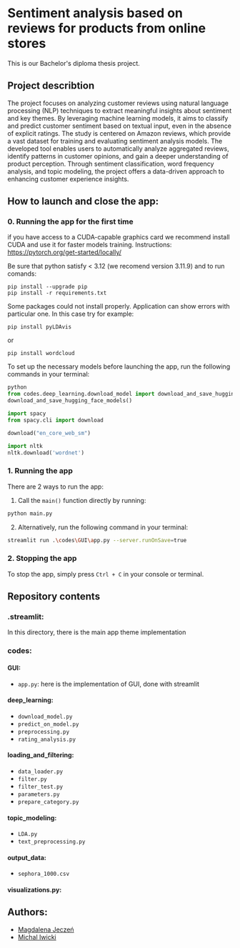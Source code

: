 # Sentiment analysis based on reviews for products from online stores

This is our Bachelor's diploma thesis project.

## Project describtion

The project focuses on analyzing customer reviews using natural language processing (NLP) techniques to extract meaningful insights about sentiment and key themes. By leveraging machine learning models, it aims to classify and predict customer sentiment based on textual input, even in the absence of explicit ratings. The study is centered on Amazon reviews, which provide a vast dataset for training and evaluating sentiment analysis models. The developed tool enables users to automatically analyze aggregated reviews, identify patterns in customer opinions, and gain a deeper understanding of product perception. Through sentiment classification, word frequency analysis, and topic modeling, the project offers a data-driven approach to enhancing customer experience insights.

## How to launch and close the app:
### 0. Running the app for the first time 
if you have access to a CUDA-capable graphics card we recommend install CUDA and use it for faster models training. Instructions:
https://pytorch.org/get-started/locally/

Be sure that python satisfy < 3.12 (we recomend version 3.11.9) and to run comands:
```
pip install --upgrade pip
pip install -r requirements.txt
```
Some packages could not install properly. Application can show errors with particular one. In this case try for example:
```
pip install pyLDAvis
```
or
```
pip install wordcloud
```

To set up the necessary models before launching the app, run the following commands in your terminal:

```python
python
from codes.deep_learning.download_model import download_and_save_hugging_face_models
download_and_save_hugging_face_models()

import spacy
from spacy.cli import download

download("en_core_web_sm")

import nltk
nltk.download('wordnet')
```
### 1. Running the app
There are 2 ways to run the app:

1. Call the `main()` function directly by running:
```bash
python main.py
```

2. Alternatively, run the following command in your terminal:
```bash
streamlit run .\codes\GUI\app.py --server.runOnSave=true
```

### 2. Stopping the app
To stop the app, simply press `Ctrl + C` in your console or terminal.

## Repository contents
### .streamlit:

In this directory, there is the main app theme implementation

### codes:
#### GUI:
- `app.py`: here is the implementation of GUI, done with streamlit
#### deep_learning:
- `download_model.py`
- `predict_on_model.py`
- `preprocessing.py`
- `rating_analysis.py`
#### loading_and_filtering:
- `data_loader.py`
- `filter.py`
- `filter_test.py`
- `parameters.py`
- `prepare_category.py`
#### topic_modeling:
- `LDA.py`
- `text_preprocessing.py`
#### output_data:
- `sephora_1000.csv`
#### visualizations.py:




## Authors:
- [Magdalena Jeczeń](https://github.com/m24jeczen)  
- [Michal Iwicki](https://github.com/Michal-Iwicki)
